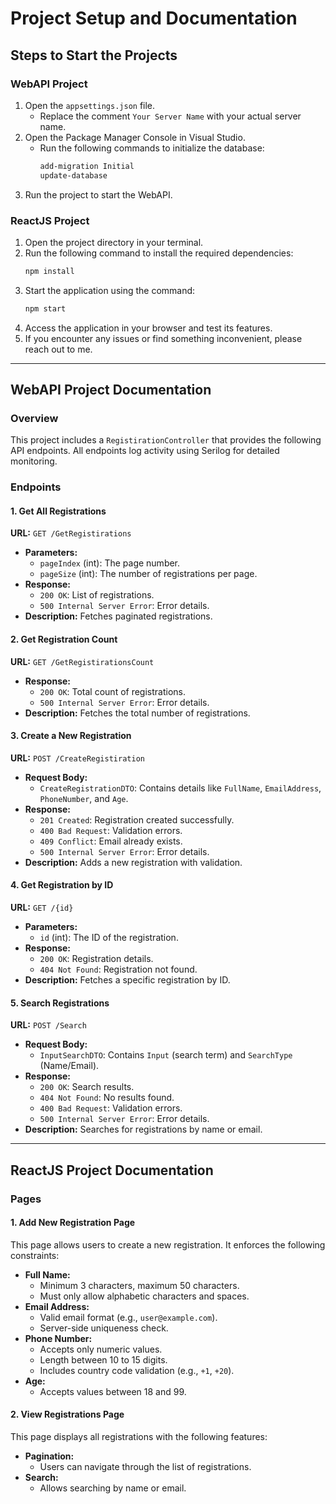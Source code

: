 # Project Setup and Documentation

## Steps to Start the Projects

### WebAPI Project
1. Open the `appsettings.json` file.
   - Replace the comment `Your Server Name` with your actual server name.
2. Open the Package Manager Console in Visual Studio.
   - Run the following commands to initialize the database:
     ```bash
     add-migration Initial
     update-database
     ```
3. Run the project to start the WebAPI.

### ReactJS Project
1. Open the project directory in your terminal.
2. Run the following command to install the required dependencies:
   ```bash
   npm install
   ```
3. Start the application using the command:
   ```bash
   npm start
   ```
4. Access the application in your browser and test its features.
5. If you encounter any issues or find something inconvenient, please reach out to me.

---

## WebAPI Project Documentation

### Overview
This project includes a `RegistirationController` that provides the following API endpoints. All endpoints log activity using Serilog for detailed monitoring.

### Endpoints

#### 1. Get All Registrations
**URL:** `GET /GetRegistirations`
- **Parameters:**
  - `pageIndex` (int): The page number.
  - `pageSize` (int): The number of registrations per page.
- **Response:**
  - `200 OK`: List of registrations.
  - `500 Internal Server Error`: Error details.
- **Description:** Fetches paginated registrations.

#### 2. Get Registration Count
**URL:** `GET /GetRegistirationsCount`
- **Response:**
  - `200 OK`: Total count of registrations.
  - `500 Internal Server Error`: Error details.
- **Description:** Fetches the total number of registrations.

#### 3. Create a New Registration
**URL:** `POST /CreateRegistiration`
- **Request Body:**
  - `CreateRegistrationDTO`: Contains details like `FullName`, `EmailAddress`, `PhoneNumber`, and `Age`.
- **Response:**
  - `201 Created`: Registration created successfully.
  - `400 Bad Request`: Validation errors.
  - `409 Conflict`: Email already exists.
  - `500 Internal Server Error`: Error details.
- **Description:** Adds a new registration with validation.

#### 4. Get Registration by ID
**URL:** `GET /{id}`
- **Parameters:**
  - `id` (int): The ID of the registration.
- **Response:**
  - `200 OK`: Registration details.
  - `404 Not Found`: Registration not found.
- **Description:** Fetches a specific registration by ID.

#### 5. Search Registrations
**URL:** `POST /Search`
- **Request Body:**
  - `InputSearchDTO`: Contains `Input` (search term) and `SearchType` (Name/Email).
- **Response:**
  - `200 OK`: Search results.
  - `404 Not Found`: No results found.
  - `400 Bad Request`: Validation errors.
  - `500 Internal Server Error`: Error details.
- **Description:** Searches for registrations by name or email.

---

## ReactJS Project Documentation

### Pages

#### 1. Add New Registration Page
This page allows users to create a new registration. It enforces the following constraints:

- **Full Name:**
  - Minimum 3 characters, maximum 50 characters.
  - Must only allow alphabetic characters and spaces.
- **Email Address:**
  - Valid email format (e.g., `user@example.com`).
  - Server-side uniqueness check.
- **Phone Number:**
  - Accepts only numeric values.
  - Length between 10 to 15 digits.
  - Includes country code validation (e.g., `+1`, `+20`).
- **Age:**
  - Accepts values between 18 and 99.

#### 2. View Registrations Page
This page displays all registrations with the following features:

- **Pagination:**
  - Users can navigate through the list of registrations.
- **Search:**
  - Allows searching by name or email.

